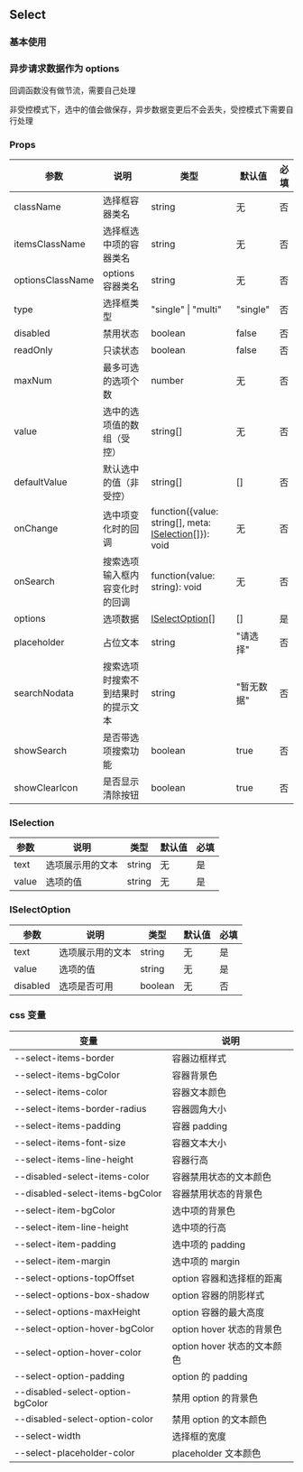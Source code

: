 ## Select

### 基本使用

<code src="../demo/select/select1.tsx"></code>

### 异步请求数据作为 options

回调函数没有做节流，需要自己处理

非受控模式下，选中的值会做保存，异步数据变更后不会丢失，受控模式下需要自行处理

<code src="../demo/select/select2.tsx"></code>

### Props

| 参数             | 说明                               | 类型                                                                 | 默认值     | 必填 |
| ---------------- | ---------------------------------- | -------------------------------------------------------------------- | ---------- | ---- |
| className        | 选择框容器类名                     | string                                                               | 无         | 否   |
| itemsClassName   | 选择框选中项的容器类名             | string                                                               | 无         | 否   |
| optionsClassName | options 容器类名                   | string                                                               | 无         | 否   |
| type             | 选择框类型                         | "single" \| "multi"                                                  | "single"   | 否   |
| disabled         | 禁用状态                           | boolean                                                              | false      | 否   |
| readOnly         | 只读状态                           | boolean                                                              | false      | 否   |
| maxNum           | 最多可选的选项个数                 | number                                                               | 无         | 否   |
| value            | 选中的选项值的数组（受控）         | string[]                                                             | 无         | 否   |
| defaultValue     | 默认选中的值（非受控）             | string[]                                                             | []         | 否   |
| onChange         | 选中项变化时的回调                 | function({value: string[], meta: [ISelection](#iselection)[]}): void | 无         | 否   |
| onSearch         | 搜索选项输入框内容变化时的回调     | function(value: string): void                                        | 无         | 否   |
| options          | 选项数据                           | [ISelectOption](#iselectoption)[]                                    | []         | 是   |
| placeholder      | 占位文本                           | string                                                               | "请选择"   | 否   |
| searchNodata     | 搜索选项时搜索不到结果时的提示文本 | string                                                               | "暂无数据" | 否   |
| showSearch       | 是否带选项搜索功能                 | boolean                                                              | true       | 否   |
| showClearIcon    | 是否显示清除按钮                   | boolean                                                              | true       | 否   |

### ISelection

| 参数  | 说明             | 类型   | 默认值 | 必填 |
| ----- | ---------------- | ------ | ------ | ---- |
| text  | 选项展示用的文本 | string | 无     | 是   |
| value | 选项的值         | string | 无     | 是   |

### ISelectOption

| 参数     | 说明             | 类型    | 默认值 | 必填 |
| -------- | ---------------- | ------- | ------ | ---- |
| text     | 选项展示用的文本 | string  | 无     | 是   |
| value    | 选项的值         | string  | 无     | 是   |
| disabled | 选项是否可用     | boolean | 无     | 否   |

### css 变量

| 变量                             | 说明                        |
| -------------------------------- | --------------------------- |
| --select-items-border            | 容器边框样式                |
| --select-items-bgColor           | 容器背景色                  |
| --select-items-color             | 容器文本颜色                |
| --select-items-border-radius     | 容器圆角大小                |
| --select-items-padding           | 容器 padding                |
| --select-items-font-size         | 容器文本大小                |
| --select-items-line-height       | 容器行高                    |
| --disabled-select-items-color    | 容器禁用状态的文本颜色      |
| --disabled-select-items-bgColor  | 容器禁用状态的背景色        |
| --select-item-bgColor            | 选中项的背景色              |
| --select-item-line-height        | 选中项的行高                |
| --select-item-padding            | 选中项的 padding            |
| --select-item-margin             | 选中项的 margin             |
| --select-options-topOffset       | option 容器和选择框的距离   |
| --select-options-box-shadow      | option 容器的阴影样式       |
| --select-options-maxHeight       | option 容器的最大高度       |
| --select-option-hover-bgColor    | option hover 状态的背景色   |
| --select-option-hover-color      | option hover 状态的文本颜色 |
| --select-option-padding          | option 的 padding           |
| --disabled-select-option-bgColor | 禁用 option 的背景色        |
| --disabled-select-option-color   | 禁用 option 的文本颜色      |
| --select-width                   | 选择框的宽度                |
| --select-placeholder-color       | placeholder 文本颜色        |
